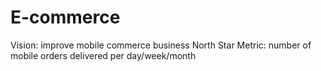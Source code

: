 # E-commerce

Vision: improve mobile commerce business
North Star Metric: number of mobile orders delivered per day/week/month